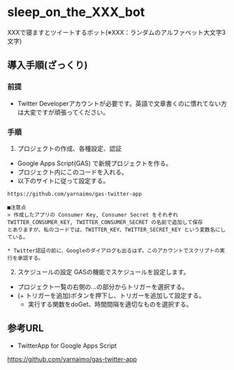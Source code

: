 # sleep_on_the_XXX_bot

XXXで寝ますとツイートするボット(※XXX：ランダムのアルファベット大文字3文字)

## 導入手順(ざっくり)
### 前提
* Twitter Developerアカウントが必要です。英語で文章書くのに慣れてない方は大変ですが頑張ってください。

### 手順
1. プロジェクトの作成、各種設定、認証
* Google Apps Script(GAS) で新規プロジェクトを作る。
* プロジェクト内にこのコードを入れる。
* 以下のサイトに従って設定する。

```
https://github.com/yarnaimo/gas-twitter-app

■注意点
> 作成したアプリの Consumer Key, Consumer Secret をそれぞれ TWITTER_CONSUMER_KEY, TWITTER_CONSUMER_SECRET の名前で追加して保存
とありますが、私のコードでは、TWITTER_KEY、TWITTER_SECRET_KEY という変数名にしている。

* Twitter認証の前に、Googleのダイアログも出るはず。このアカウントでスクリプトの実行を承認する。
```

2. スケジュールの設定
GASの機能でスケジュールを設定します。
* プロジェクト一覧の右側の…の部分からトリガーを選択する。
* (+ トリガーを追加)ボタンを押下し、トリガーを追加して設定する。
  - 実行する関数をdoGet、時間間隔を適切なものを選択する。

## 参考URL
* TwitterApp for Google Apps Script

https://github.com/yarnaimo/gas-twitter-app
